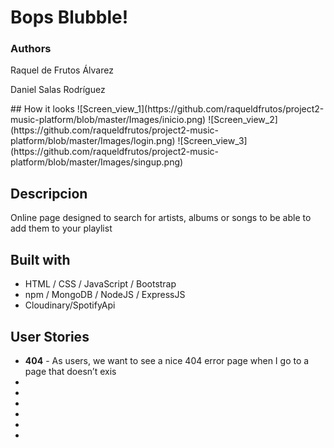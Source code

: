 <h1>Bops Blubble!</h1>
<h3>Authors</h3>
<p>Raquel de Frutos Álvarez</p>
<p>Daniel Salas Rodríguez</p>
## How it looks
![Screen_view_1](https://github.com/raqueldfrutos/project2-music-platform/blob/master/Images/inicio.png)
![Screen_view_2](https://github.com/raqueldfrutos/project2-music-platform/blob/master/Images/login.png)
![Screen_view_3](https://github.com/raqueldfrutos/project2-music-platform/blob/master/Images/singup.png)
<h2>Descripcion</h2>
<p>Online page designed to search for artists, albums
 or songs to be able to add them to your playlist</p>
 <h2>Built with</h2>
 <p>
 <ul>
 <li>HTML / CSS / JavaScript / Bootstrap</li>
 <li>npm / MongoDB / NodeJS / ExpressJS</li>
 <li>Cloudinary/SpotifyApi</li>
 </ul>
 </p>
  <h2>User Stories</h2>
 <p>
 <ul>
 <li><b>404</b> - As users, we want to see a nice 404 error page when I go to a page that doesn’t exis</li>
 <li><b></b></li>
 <li><b></b></li>
 <li><b></b></li>
 <li><b></b></li>
 <li><b></b></li>
 <li><b></b></li>
 </ul>
 </p>
